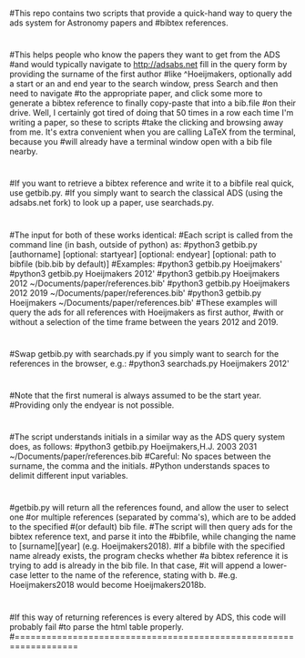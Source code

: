 #This repo contains two scripts that provide a quick-hand way to query the ads system for Astronomy papers and
#bibtex references.
#
#This helps people who know the papers they want to get from the ADS
#and would typically navigate to http://adsabs.net fill in the query form by providing the surname of the first author
#like ^Hoeijmakers, optionally add a start or an and end year to the search window, press Search and then need to navigate
#to the appropriate paper, and click some more to generate a bibtex reference to finally copy-paste that into a bib.file
#on their drive. Well, I certainly got tired of doing that 50 times in a row each time I'm writing a paper, so these to scripts
#take the clicking and browsing away from me. It's extra convenient when you are calling LaTeX from the terminal, because you 
#will already have a terminal window open with a bib file nearby.
#
#If you want to retrieve a bibtex reference and write it to a bibfile real quick, use getbib.py.
#If you simply want to search the classical ADS (using the adsabs.net fork) to look up a paper, use searchads.py.
#
#The input for both of these works identical:
#Each script is called from the command line (in bash, outside of python) as:
#python3 getbib.py [authorname] [optional: startyear] [optional: endyear] [optional: path to bibfile (bib.bib by default)]
#Examples:
#python3 getbib.py Hoeijmakers'
#python3 getbib.py Hoeijmakers 2012'
#python3 getbib.py Hoeijmakers 2012 ~/Documents/paper/references.bib'
#python3 getbib.py Hoeijmakers 2012 2019 ~/Documents/paper/references.bib'
#python3 getbib.py Hoeijmakers ~/Documents/paper/references.bib'
#These examples will query the ads for all references with Hoeijmakers as first author,
#with or without a selection of the time frame between the years 2012 and 2019.
#
#Swap getbib.py with searchads.py if you simply want to search for the references in the browser, e.g.:
#python3 searchads.py Hoeijmakers 2012'
#
#Note that the first numeral is always assumed to be the start year.
#Providing only the endyear is not possible.
#
#The script understands initials in a similar way as the ADS query system does, as follows:
#python3 getbib.py Hoeijmakers,H.J. 2003 2031 ~/Documents/paper/references.bib
#Careful: No spaces between the surname, the comma and the initials. 
#Python understands spaces to delimit different input variables.
#
#getbib.py will return all the references found, and allow the user to select one
#or multiple references (separated by comma's), which are to be added to the specified
#(or default) bib file.
#The script will then query ads for the bibtex reference text, and parse it into the
#bibfile, while changing the name to [surname][year] (e.g. Hoeijmakers2018).
#If a bibfile with the specified name already exists, the program checks whether
#a bibtex reference it is trying to add is already in the bib file. In that case,
#it will append a lower-case letter to the name of the reference, stating with b.
#e.g. Hoeijmakers2018 would become Hoeijmakers2018b.
#
#If this way of returning references is every altered by ADS, this code will probably fail
#to parse the html table properly.
#==================================================================
